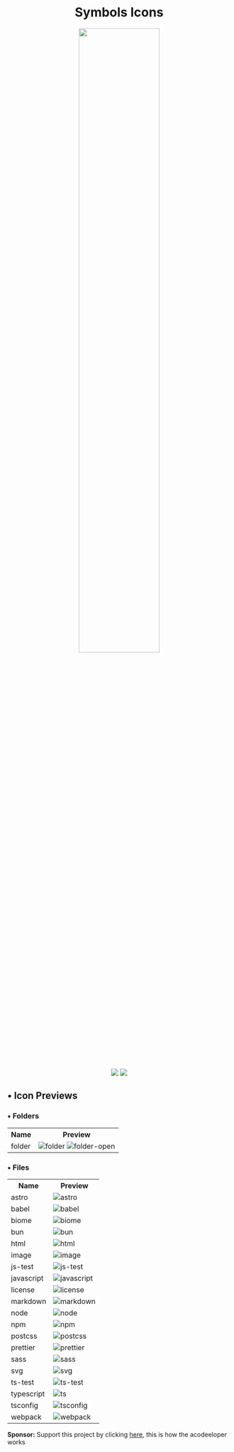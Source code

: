 <div align="center">
 <h1>Symbols Icons</h1>
 <img src="https://raw.githubusercontent.com/sebastianjnuwu/acode-plugins/acode/packages/symbols-icons/icon.png" width="60%" />
</div>

<div align="center"> 
  <img src="https://img.shields.io/badge/License-Apache%202.0-black.svg"/>
  <img src="https://img.shields.io/badge/Version-v1.0.1-black"/>
</div>

<h2>• Icon Previews</h2>

<h3>• Folders</h3>
<table>
  <tr>
    <th>Name</th>
    <th>Preview</th>
  </tr>
  <tr>
    <td>folder</td>
    <td><img src="https://raw.githubusercontent.com/sebastianjnuwu/acode-plugins/acode/packages/symbols-icons/icons/folders/folder.svg" alt="folder"/> <img src="https://raw.githubusercontent.com/sebastianjnuwu/acode-plugins/acode/packages/symbols-icons/icons/folders/folder-open.svg" alt="folder-open"/></td>
  </tr>
</table>

<h3>• Files</h3>
<table>
  <tr>
    <th>Name</th>
    <th>Preview</th>
  </tr>
  <tr>
    <td>astro</td>
    <td><img src="https://raw.githubusercontent.com/sebastianjnuwu/acode-plugins/acode/packages/symbols-icons/icons/files/astro.svg" alt="astro"/></td>
  </tr>
  <tr>
    <td>babel</td>
    <td><img src="https://raw.githubusercontent.com/sebastianjnuwu/acode-plugins/acode/packages/symbols-icons/icons/files/babel.svg" alt="babel"/></td>
  </tr>
  <tr>
    <td>biome</td>
    <td><img src="https://raw.githubusercontent.com/sebastianjnuwu/acode-plugins/acode/packages/symbols-icons/icons/files/biome.svg" alt="biome"/></td>
  </tr>
  <tr>
    <td>bun</td>
    <td><img src="https://raw.githubusercontent.com/sebastianjnuwu/acode-plugins/acode/packages/symbols-icons/icons/files/bun.svg" alt="bun"/></td>
  </tr>
  <tr>
    <td>html</td>
    <td><img src="https://raw.githubusercontent.com/sebastianjnuwu/acode-plugins/acode/packages/symbols-icons/icons/files/code-orange.svg" alt="html"/></td>
  </tr>
  <tr>
    <td>image</td>
    <td><img src="https://raw.githubusercontent.com/sebastianjnuwu/acode-plugins/acode/packages/symbols-icons/icons/files/image.svg" alt="image"/></td>
  </tr>
  <tr>
    <td>js-test</td>
    <td><img src="https://raw.githubusercontent.com/sebastianjnuwu/acode-plugins/acode/packages/symbols-icons/icons/files/js-test.svg" alt="js-test"/></td>
  </tr>
  <tr>
    <td>javascript</td>
    <td><img src="https://raw.githubusercontent.com/sebastianjnuwu/acode-plugins/acode/packages/symbols-icons/icons/files/js.svg" alt="javascript"/></td>
  </tr>
  <tr>
    <td>license</td>
    <td><img src="https://raw.githubusercontent.com/sebastianjnuwu/acode-plugins/acode/packages/symbols-icons/icons/files/license.svg" alt="license"/></td>
  </tr>
  <tr>
    <td>markdown</td>
    <td><img src="https://raw.githubusercontent.com/sebastianjnuwu/acode-plugins/acode/packages/symbols-icons/icons/files/markdown.svg" alt="markdown"/></td>
  </tr>
  <tr>
    <td>node</td>
    <td><img src="https://raw.githubusercontent.com/sebastianjnuwu/acode-plugins/acode/packages/symbols-icons/icons/files/node.svg" alt="node"/></td>
  </tr>
  <tr>
    <td>npm</td>
    <td><img src="https://raw.githubusercontent.com/sebastianjnuwu/acode-plugins/acode/packages/symbols-icons/icons/files/npm.svg" alt="npm"/></td>
  </tr>
  <tr>
    <td>postcss</td>
    <td><img src="https://raw.githubusercontent.com/sebastianjnuwu/acode-plugins/acode/packages/symbols-icons/icons/files/postcss.svg" alt="postcss"/></td>
  </tr>
  <tr>
    <td>prettier</td>
    <td><img src="https://raw.githubusercontent.com/sebastianjnuwu/acode-plugins/acode/packages/symbols-icons/icons/files/prettier.svg" alt="prettier"/></td>
  </tr>
  <tr>
    <td>sass</td>
    <td><img src="https://raw.githubusercontent.com/sebastianjnuwu/acode-plugins/acode/packages/symbols-icons/icons/files/sass.svg" alt="sass"/></td>
  </tr>
  <tr>
    <td>svg</td>
    <td><img src="https://raw.githubusercontent.com/sebastianjnuwu/acode-plugins/acode/packages/symbols-icons/icons/files/svg.svg" alt="svg"/></td>
  </tr>
  <tr>
    <td>ts-test</td>
    <td><img src="https://raw.githubusercontent.com/sebastianjnuwu/acode-plugins/acode/packages/symbols-icons/icons/files/ts-test.svg" alt="ts-test"/></td>
  </tr>
  <tr>
    <td>typescript</td>
    <td><img src="https://raw.githubusercontent.com/sebastianjnuwu/acode-plugins/acode/packages/symbols-icons/icons/files/ts.svg" alt="ts"/></td>
  </tr>
  <tr>
    <td>tsconfig</td>
    <td><img src="https://raw.githubusercontent.com/sebastianjnuwu/acode-plugins/acode/packages/symbols-icons/icons/files/tsconfig.svg" alt="tsconfig"/></td>
  </tr>
  <tr>
    <td>webpack</td>
    <td><img src="https://raw.githubusercontent.com/sebastianjnuwu/acode-plugins/acode/packages/symbols-icons/icons/files/webpack.svg" alt="webpack"/></td>
  </tr>
</table>

<strong>Sponsor:</strong> Support this project by clicking [here](https://github.com/sponsors/sebastianjnuwu), this is how the acodeeloper works

